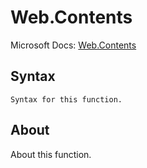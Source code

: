 ---
---

# Web.Contents

Microsoft Docs: [Web.Contents](https://docs.microsoft.com/en-us/powerquery-m/web-contents)

## Syntax

```
Syntax for this function.
```

## About

About this function.

